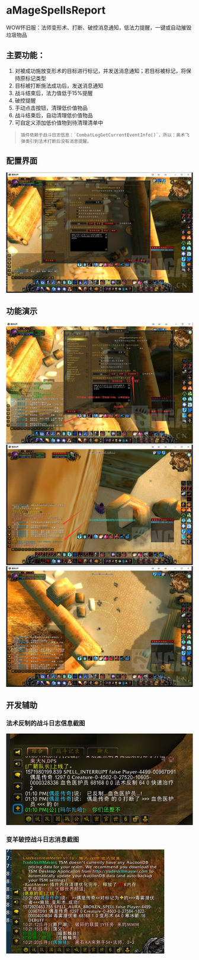 # aMageSpellsReport
WOW怀旧服：法师变形术、打断、破控消息通知，低法力提醒，一键或自动摧毁垃圾物品
## 主要功能：
1. 对被成功施放变形术的目标进行标记，并发送消息通知；若目标被标记，将保持原标记类型
2. 目标被打断施法成功后，发送消息通知
3. 战斗结束后，法力值低于15%提醒
4. 破控提醒
5. 手动点击按钮，清理低价值物品
6. 战斗结束后，自动清理低价值物品
7. 可自定义添加低价值物到待清理清单中
  >     插件依赖于战斗日志信息：`CombatLogGetCurrentEventInfo()`，所以：奥术飞弹类引到法术打断后没有消息提醒。

## 配置界面
![](source/image01.jpg)

## 功能演示
![](source/image02.jpg)
![](source/image03.jpg)
![](source/image04.jpg)


## 开发辅助
### 法术反制的战斗日志信息截图
![](source/image20191025130420.png)

### 变羊破控战斗日志消息截图
![](source/image20191105102132.png)